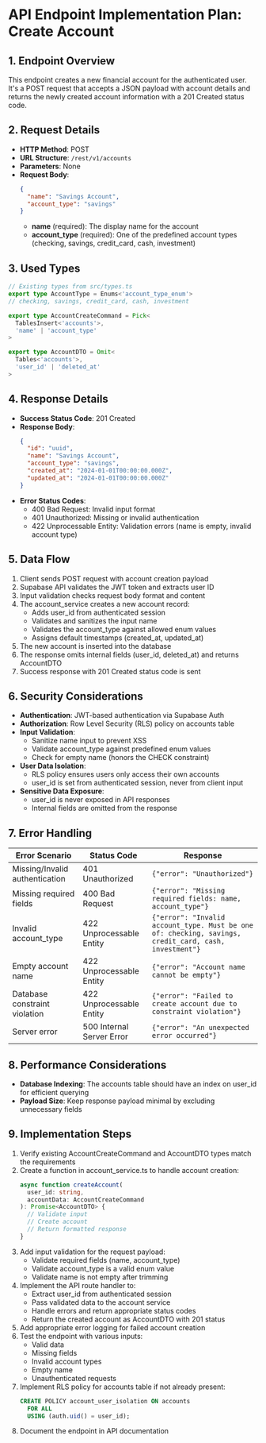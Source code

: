 # API Endpoint Implementation Plan: Create Account

## 1. Endpoint Overview
This endpoint creates a new financial account for the authenticated user. It's a POST request that accepts a JSON payload with account details and returns the newly created account information with a 201 Created status code.

## 2. Request Details
- **HTTP Method**: POST
- **URL Structure**: `/rest/v1/accounts`
- **Parameters**: None
- **Request Body**:
  ```json
  {
    "name": "Savings Account",
    "account_type": "savings"
  }
  ```
  - **name** (required): The display name for the account
  - **account_type** (required): One of the predefined account types (checking, savings, credit_card, cash, investment)

## 3. Used Types
```typescript
// Existing types from src/types.ts
export type AccountType = Enums<'account_type_enum'>
// checking, savings, credit_card, cash, investment

export type AccountCreateCommand = Pick<
  TablesInsert<'accounts'>,
  'name' | 'account_type'
>

export type AccountDTO = Omit<
  Tables<'accounts'>,
  'user_id' | 'deleted_at'
>
```

## 4. Response Details
- **Success Status Code**: 201 Created
- **Response Body**:
  ```json
  {
    "id": "uuid",
    "name": "Savings Account", 
    "account_type": "savings",
    "created_at": "2024-01-01T00:00:00.000Z",
    "updated_at": "2024-01-01T00:00:00.000Z"
  }
  ```
- **Error Status Codes**:
  - 400 Bad Request: Invalid input format
  - 401 Unauthorized: Missing or invalid authentication
  - 422 Unprocessable Entity: Validation errors (name is empty, invalid account type)

## 5. Data Flow
1. Client sends POST request with account creation payload
2. Supabase API validates the JWT token and extracts user ID
3. Input validation checks request body format and content
4. The account_service creates a new account record:
   - Adds user_id from authenticated session
   - Validates and sanitizes the input name
   - Validates the account_type against allowed enum values
   - Assigns default timestamps (created_at, updated_at)
5. The new account is inserted into the database
6. The response omits internal fields (user_id, deleted_at) and returns AccountDTO
7. Success response with 201 Created status code is sent

## 6. Security Considerations
- **Authentication**: JWT-based authentication via Supabase Auth
- **Authorization**: Row Level Security (RLS) policy on accounts table 
- **Input Validation**:
  - Sanitize name input to prevent XSS
  - Validate account_type against predefined enum values
  - Check for empty name (honors the CHECK constraint)
- **User Data Isolation**:
  - RLS policy ensures users only access their own accounts
  - user_id is set from authenticated session, never from client input
- **Sensitive Data Exposure**:
  - user_id is never exposed in API responses
  - Internal fields are omitted from the response

## 7. Error Handling
| Error Scenario | Status Code | Response |
|----------------|-------------|----------|
| Missing/Invalid authentication | 401 Unauthorized | `{"error": "Unauthorized"}` |
| Missing required fields | 400 Bad Request | `{"error": "Missing required fields: name, account_type"}` |
| Invalid account_type | 422 Unprocessable Entity | `{"error": "Invalid account_type. Must be one of: checking, savings, credit_card, cash, investment"}` |
| Empty account name | 422 Unprocessable Entity | `{"error": "Account name cannot be empty"}` |
| Database constraint violation | 422 Unprocessable Entity | `{"error": "Failed to create account due to constraint violation"}` |
| Server error | 500 Internal Server Error | `{"error": "An unexpected error occurred"}` |

## 8. Performance Considerations
- **Database Indexing**: The accounts table should have an index on user_id for efficient querying
- **Payload Size**: Keep response payload minimal by excluding unnecessary fields

## 9. Implementation Steps
1. Verify existing AccountCreateCommand and AccountDTO types match the requirements
2. Create a function in account_service.ts to handle account creation:
   ```typescript
   async function createAccount(
     user_id: string,
     accountData: AccountCreateCommand
   ): Promise<AccountDTO> {
     // Validate input
     // Create account
     // Return formatted response
   }
   ```
3. Add input validation for the request payload:
   - Validate required fields (name, account_type)
   - Validate account_type is a valid enum value
   - Validate name is not empty after trimming
4. Implement the API route handler to:
   - Extract user_id from authenticated session
   - Pass validated data to the account service
   - Handle errors and return appropriate status codes
   - Return the created account as AccountDTO with 201 status
5. Add appropriate error logging for failed account creation
6. Test the endpoint with various inputs:
   - Valid data
   - Missing fields
   - Invalid account types
   - Empty name
   - Unauthenticated requests
7. Implement RLS policy for accounts table if not already present:
   ```sql
   CREATE POLICY account_user_isolation ON accounts
     FOR ALL
     USING (auth.uid() = user_id);
   ```
8. Document the endpoint in API documentation
